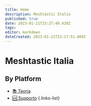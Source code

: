 ```yaml
---
title: Home
description: Meshtastic Italia
published: true
date: 2023-01-21T23:27:40.420Z
tags: 
editor: markdown
dateCreated: 2023-01-21T23:17:51.009Z
---
```


# Meshtastic Italia
## By Platform
- [:books: Teoria](/teoria)
- [:sos: Supporto](https://t.me/meshtastic_italia)
{.links-list}
